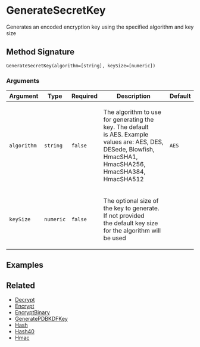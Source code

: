 # GenerateSecretKey

Generates an encoded encryption key using the specified algorithm and key size

## Method Signature

```
GenerateSecretKey(algorithm=[string], keySize=[numeric])
```

### Arguments

| Argument    | Type      | Required | Description                                                                                                                                                                | Default |
| ----------- | --------- | -------- | -------------------------------------------------------------------------------------------------------------------------------------------------------------------------- | ------- |
| `algorithm` | `string`  | `false`  | <p>The algorithm to use for generating the key. The default<br>is AES. Example values are: AES, DES, DESede, Blowfish,<br>HmacSHA1, HmacSHA256, HmacSHA384, HmacSHA512</p> | `AES`   |
| `keySize`   | `numeric` | `false`  | <p>The optional size of the key to generate. If not provided<br>the default key size for the algorithm will be used</p>                                                    |         |

## Examples

## Related

* [Decrypt](decrypt.md)
* [Encrypt](encrypt.md)
* [EncryptBinary](encryptbinary.md)
* [GeneratePDBKDFKey](generatepdbkdfkey.md)
* [Hash](hash.md)
* [Hash40](hash40.md)
* [Hmac](hmac.md)
